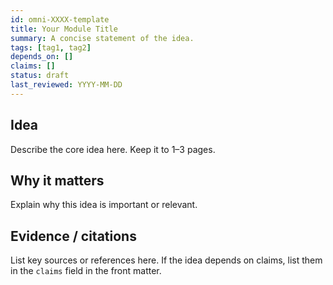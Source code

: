 ```yaml
---
id: omni-XXXX-template
title: Your Module Title
summary: A concise statement of the idea.
tags: [tag1, tag2]
depends_on: []
claims: []
status: draft
last_reviewed: YYYY-MM-DD
---
```


## Idea

Describe the core idea here. Keep it to 1–3 pages.

## Why it matters

Explain why this idea is important or relevant.

## Evidence / citations

List key sources or references here. If the idea depends on claims, list them in the `claims` field in the front matter.